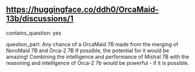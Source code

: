 ## https://huggingface.co/ddh0/OrcaMaid-13b/discussions/1

contains_question: yes

question_part: Any chance of a OrcaMaid 7B made from the merging of NoroMaid 7B and Orca-2 7B If possible, the potential for it would be amazing! Combining the intelligence and performance of Mistral 7B with the reasoning and intelligence of Orca-2 7b would be powerful - if it is possible.